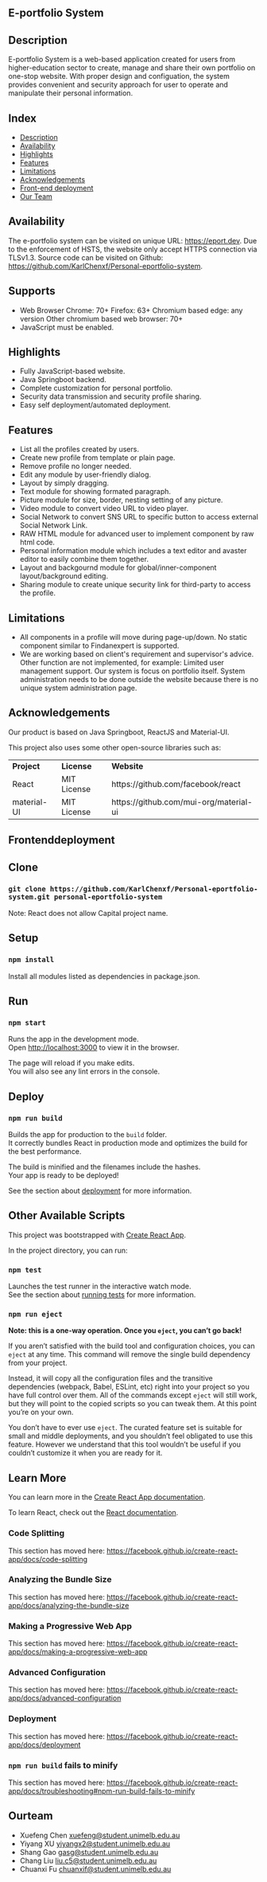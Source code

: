 ## E-portfolio System

Description
-----------

E-portfolio System is a web-based application created for users from higher-education sector to create, manage and share their own portfolio on one-stop website. With proper design and configuation, the system provides convenient and security approach for user to operate and manipulate their personal information.


Index
-----

* [Description](#description)
* [Availability](#availability)
* [Highlights](#highlights)
* [Features](#features)
* [Limitations](#limitations)
* [Acknowledgements](#acknowledgements)
* [Front-end deployment](#Frontenddeployment)
* [Our Team](#Ourteam)


Availability
------------
The e-portfolio system can be visited on unique URL: https://eport.dev. Due to the enforcement of HSTS, the website only accept HTTPS connection via TLSv1.3. Source code can be visited on Github: https://github.com/KarlChenxf/Personal-eportfolio-system.

Supports
--------
* Web Browser
    Chrome: 70+
	Firefox: 63+
	Chromium based edge: any version
	Other chromium based web browser: 70+
* JavaScript must be enabled.

Highlights
----------
* Fully JavaScript-based website.
* Java Springboot backend.
* Complete customization for personal portfolio.
* Security data transmission and security profile sharing.
* Easy self deployment/automated deployment.

Features
--------
* List all the profiles created by users.
* Create new profile from template or plain page.
* Remove profile no longer needed.
* Edit any module by user-friendly dialog.
* Layout by simply dragging.
* Text module for showing formated paragraph.
* Picture module for size, border, nesting setting of any picture.
* Video module to convert video URL to video player.
* Social Network to convert SNS URL to specific button to access external Social Network Link.
* RAW HTML module for advanced user to implement component by raw html code.
* Personal information module which includes a text editor and avaster editor to easily combine them together.
* Layout and backgournd module for global/inner-component layout/background editing.
* Sharing module to create unique security link for third-party to access the profile.


Limitations
-----------

* All components in a profile will move during page-up/down. No static component similar to Findanexpert is supported.
* We are working based on client's requirement and supervisor's advice. Other function are not implemented, for example:
	Limited user management support. Our system is focus on portfolio itself.
	System administration needs to be done outside the website because there is no unique system administration page.


Acknowledgements
----------------

Our product is based on Java Springboot, ReactJS and Material-UI.

This project also uses some other open-source libraries such as:

<table>
    <tr>
        <td><strong>Project</strong></td>
        <td><strong>License</strong></td>
        <td><strong>Website</strong></td>
    </tr>
    <tr>
        <td>React</td>
        <td>MIT License</td>
        <td>https://github.com/facebook/react</td>
    </tr>
    <tr>
        <td>material-UI</td>
        <td>MIT License</td>
        <td>https://github.com/mui-org/material-ui</td>
    </tr>
</table>

Frontenddeployment
---------------
## Clone

### `git clone https://github.com/KarlChenxf/Personal-eportfolio-system.git personal-eportfolio-system`

Note: React does not allow Capital project name.

## Setup

### `npm install`

Install all modules listed as dependencies in package.json.

## Run

### `npm start`

Runs the app in the development mode.<br />
Open [http://localhost:3000](http://localhost:3000) to view it in the browser.

The page will reload if you make edits.<br />
You will also see any lint errors in the console.

## Deploy

### `npm run build`

Builds the app for production to the `build` folder.<br />
It correctly bundles React in production mode and optimizes the build for the best performance.

The build is minified and the filenames include the hashes.<br />
Your app is ready to be deployed!

See the section about [deployment](https://facebook.github.io/create-react-app/docs/deployment) for more information.

## Other Available Scripts

This project was bootstrapped with [Create React App](https://github.com/facebook/create-react-app).

In the project directory, you can run:

### `npm test`

Launches the test runner in the interactive watch mode.<br />
See the section about [running tests](https://facebook.github.io/create-react-app/docs/running-tests) for more information.

### `npm run eject`

**Note: this is a one-way operation. Once you `eject`, you can’t go back!**

If you aren’t satisfied with the build tool and configuration choices, you can `eject` at any time. This command will remove the single build dependency from your project.

Instead, it will copy all the configuration files and the transitive dependencies (webpack, Babel, ESLint, etc) right into your project so you have full control over them. All of the commands except `eject` will still work, but they will point to the copied scripts so you can tweak them. At this point you’re on your own.

You don’t have to ever use `eject`. The curated feature set is suitable for small and middle deployments, and you shouldn’t feel obligated to use this feature. However we understand that this tool wouldn’t be useful if you couldn’t customize it when you are ready for it.

## Learn More

You can learn more in the [Create React App documentation](https://facebook.github.io/create-react-app/docs/getting-started).

To learn React, check out the [React documentation](https://reactjs.org/).

### Code Splitting

This section has moved here: https://facebook.github.io/create-react-app/docs/code-splitting

### Analyzing the Bundle Size

This section has moved here: https://facebook.github.io/create-react-app/docs/analyzing-the-bundle-size

### Making a Progressive Web App

This section has moved here: https://facebook.github.io/create-react-app/docs/making-a-progressive-web-app

### Advanced Configuration

This section has moved here: https://facebook.github.io/create-react-app/docs/advanced-configuration

### Deployment

This section has moved here: https://facebook.github.io/create-react-app/docs/deployment

### `npm run build` fails to minify

This section has moved here: https://facebook.github.io/create-react-app/docs/troubleshooting#npm-run-build-fails-to-minify

Ourteam
---------------
+ Xuefeng Chen	xuefeng@student.unimelb.edu.au	
+ Yiyang XU	yiyangx2@student.unimelb.edu.au
+ Shang Gao	gasg@student.unimelb.edu.au	
+ Chang Liu	liu.c5@student.unimelb.edu.au	
+ Chuanxi Fu	chuanxif@student.unimelb.edu.au	

